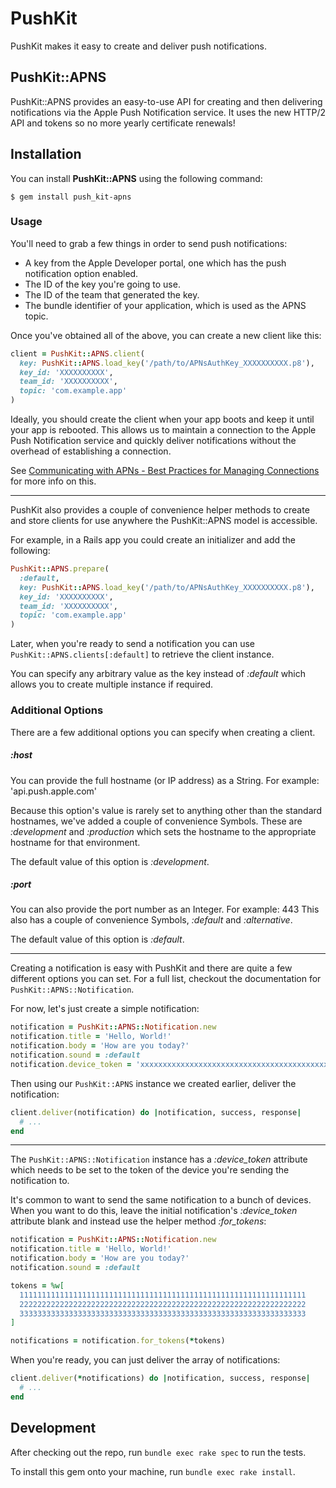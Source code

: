 # PushKit

PushKit makes it easy to create and deliver push notifications.

## PushKit::APNS

PushKit::APNS provides an easy-to-use API for creating and then delivering notifications via the Apple Push Notification service.
It uses the new HTTP/2 API and tokens so no more yearly certificate renewals!

## Installation

You can install **PushKit::APNS** using the following command:

    $ gem install push_kit-apns

### Usage

You'll need to grab a few things in order to send push notifications:

  - A key from the Apple Developer portal, one which has the push notification option enabled.
  - The ID of the key you're going to use.
  - The ID of the team that generated the key.
  - The bundle identifier of your application, which is used as the APNS topic.

Once you've obtained all of the above, you can create a new client like this:

```ruby
client = PushKit::APNS.client(
  key: PushKit::APNS.load_key('/path/to/APNsAuthKey_XXXXXXXXXX.p8'),
  key_id: 'XXXXXXXXXX',
  team_id: 'XXXXXXXXXX',
  topic: 'com.example.app'
)
```

Ideally, you should create the client when your app boots and keep it until your app is rebooted.
This allows us to maintain a connection to the Apple Push Notification service and quickly deliver notifications without the overhead of establishing a connection.

See [Communicating with APNs - Best Practices for Managing Connections](https://developer.apple.com/library/content/documentation/NetworkingInternet/Conceptual/RemoteNotificationsPG/CommunicatingwithAPNs.html#//apple_ref/doc/uid/TP40008194-CH11-SW8) for more info on this.

---

PushKit also provides a couple of convenience helper methods to create and store clients for use anywhere the PushKit::APNS model is accessible.

For example, in a Rails app you could create an initializer and add the following:

```ruby
PushKit::APNS.prepare(
  :default,
  key: PushKit::APNS.load_key('/path/to/APNsAuthKey_XXXXXXXXXX.p8'),
  key_id: 'XXXXXXXXXX',
  team_id: 'XXXXXXXXXX',
  topic: 'com.example.app'
)
```

Later, when you're ready to send a notification you can use ```PushKit::APNS.clients[:default]``` to retrieve the client instance.

You can specify any arbitrary value as the key instead of *:default* which allows you to create multiple instance if required.

### Additional Options

There are a few additional options you can specify when creating a client.

##### :host

You can provide the full hostname (or IP address) as a String. For example: 'api.push.apple.com'

Because this option's value is rarely set to anything other than the standard hostnames, we've added
a couple of convenience Symbols. These are *:development* and *:production* which sets the hostname
to the appropriate hostname for that environment.

The default value of this option is *:development*.

##### :port

You can also provide the port number as an Integer. For example: 443
This also has a couple of convenience Symbols, *:default* and *:alternative*.

The default value of this option is *:default*.

---

Creating a notification is easy with PushKit and there are quite a few different options you can set.
For a full list, checkout the documentation for `PushKit::APNS::Notification`.

For now, let's just create a simple notification:

```ruby
notification = PushKit::APNS::Notification.new
notification.title = 'Hello, World!'
notification.body = 'How are you today?'
notification.sound = :default
notification.device_token = 'xxxxxxxxxxxxxxxxxxxxxxxxxxxxxxxxxxxxxxxxxxxxxxxxxxxxxxxxxxxxxxxx'
```

Then using our `PushKit::APNS` instance we created earlier, deliver the notification:

```ruby
client.deliver(notification) do |notification, success, response|
  # ...
end
```

---

The `PushKit::APNS::Notification` instance has a *:device_token* attribute which needs to be set to the token of the device you're sending the notification to.

It's common to want to send the same notification to a bunch of devices. When you want to do this, leave the initial notification's *:device_token* attribute blank and instead use the helper method *:for_tokens*:

```ruby
notification = PushKit::APNS::Notification.new
notification.title = 'Hello, World!'
notification.body = 'How are you today?'
notification.sound = :default

tokens = %w[
  1111111111111111111111111111111111111111111111111111111111111111
  2222222222222222222222222222222222222222222222222222222222222222
  3333333333333333333333333333333333333333333333333333333333333333
]

notifications = notification.for_tokens(*tokens)
```

When you're ready, you can just deliver the array of notifications:

```ruby
client.deliver(*notifications) do |notification, success, response|
  # ...
end
```

## Development

After checking out the repo, run `bundle exec rake spec` to run the tests.

To install this gem onto your machine, run `bundle exec rake install`.
